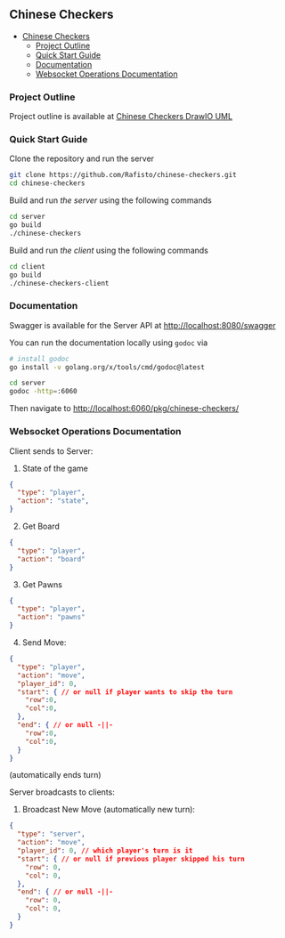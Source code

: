 ## Chinese Checkers

- [Chinese Checkers](#chinese-checkers)
  - [Project Outline](#project-outline)
  - [Quick Start Guide](#quick-start-guide)
  - [Documentation](#documentation)
  - [Websocket Operations Documentation](#websocket-operations-documentation)

### Project Outline

Project outline is available at [Chinese Checkers DrawIO UML](https://drive.google.com/file/d/1iIDCE1dcRjzx1F8HkmPSoind6I9Joa1u/view?usp=sharing)

### Quick Start Guide

Clone the repository and run the server

```bash
git clone https://github.com/Rafisto/chinese-checkers.git
cd chinese-checkers
```

Build and run *the server* using the following commands

```bash
cd server
go build
./chinese-checkers
```

Build and run *the client* using the following commands

```bash
cd client
go build
./chinese-checkers-client
```

### Documentation

Swagger is available for the Server API at [http://localhost:8080/swagger](http://localhost:8080/swagger/)

You can run the documentation locally using `godoc` via

```bash
# install godoc
go install -v golang.org/x/tools/cmd/godoc@latest

cd server
godoc -http=:6060
```

Then navigate to [http://localhost:6060/pkg/chinese-checkers/](http://localhost:6060/pkg/chinese-checkers/)

### Websocket Operations Documentation

Client sends to Server:

1. State of the game

```json
{
  "type": "player",
  "action": "state",
}
```

2. Get Board

```json
{
  "type": "player",
  "action": "board"
}
```

3. Get Pawns

```json
{
  "type": "player",
  "action": "pawns"
}
```

4. Send Move:

```json
{
  "type": "player",
  "action": "move",
  "player_id": 0,
  "start": { // or null if player wants to skip the turn
    "row":0,
    "col":0,
  },
  "end": { // or null -||-
    "row":0,
    "col":0,
  }
}
```
(automatically ends turn)

Server broadcasts to clients:

1. Broadcast New Move (automatically new turn):

```json
{
  "type": "server",
  "action": "move",
  "player_id": 0, // which player's turn is it
  "start": { // or null if previous player skipped his turn
    "row": 0,
    "col": 0,
  },
  "end": { // or null -||-
    "row": 0,
    "col": 0,
  }
}
```

